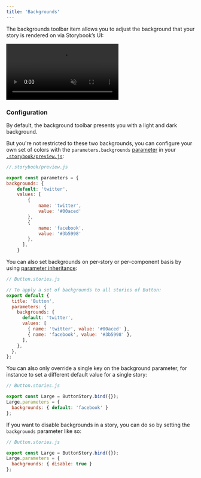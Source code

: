```yaml
---
title: 'Backgrounds'
---
```


The backgrounds toolbar item allows you to adjust the background that your story is rendered on via Storybook’s UI:

<video autoPlay muted playsInline loop>
  <source
    src="addon-backgrounds-optimized.mp4"
    type="video/mp4"
  />
</video>

### Configuration

By default, the background toolbar presents you with a light and dark background.

But you're not restricted to these two backgrounds, you can configure your own set of colors with the `parameters.backgrounds` [parameter](../writing-stories/parameters.md) in your [`.storybook/preview.js`](../configure/overview.md#configure-story-rendering):

```js
//.storybook/preview.js

export const parameters = {
backgrounds: {
    default: 'twitter',
    values: [
        { 
            name: 'twitter', 
            value: '#00aced'
        },
        { 
            name: 'facebook', 
            value: '#3b5998' 
        },
      ],
    }
```

You can also set backgrounds on per-story or per-component basis by using [parameter inheritance](../writing-stories/parameters.md#component-parameters):

```js
// Button.stories.js

// To apply a set of backgrounds to all stories of Button:
export default {
  title: 'Button',
  parameters: {
    backgrounds: {
      default: 'twitter',
      values: [
        { name: 'twitter', value: '#00aced' },
        { name: 'facebook', value: '#3b5998' },
      ],
    },
  },
};
```

You can also only override a single key on the background parameter, for instance to set a different default value for a single story:

```js
// Button.stories.js

export const Large = ButtonStory.bind({});
Large.parameters = {
  backgrounds: { default: 'facebook' }
};
```

If you want to disable backgrounds in a story, you can do so by setting the `backgrounds` parameter like so:

```js
// Button.stories.js

export const Large = ButtonStory.bind({});
Large.parameters = {
  backgrounds: { disable: true }
};
```

